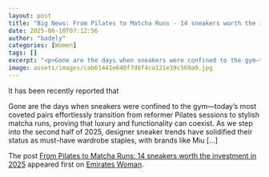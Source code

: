 ```yaml
---
layout: post
title: "Big News: From Pilates to Matcha Runs - 14 sneakers worth the investment in 2025"
date: 2025-06-10T07:12:56
author: "badely"
categories: [Women]
tags: []
excerpt: "<p>Gone are the days when sneakers were confined to the gym—today’s most coveted pairs effortlessly transition from reformer Pilates sessions to styli"
image: assets/images/cab61441e640f7d8f4ca121e19c569a9.jpg
---
```


It has been recently reported that <p>Gone are the days when sneakers were confined to the gym—today’s most coveted pairs effortlessly transition from reformer Pilates sessions to stylish matcha runs, proving that luxury and functionality can coexist. As we step into the second half of 2025, designer sneaker trends have solidified their status as must-have wardrobe staples, with brands like Miu [&#8230;]</p>
<p>The post <a href="https://emirateswoman.com/pilates-matcha-runs-sneakers-2025/" rel="nofollow">From Pilates to Matcha Runs: 14 sneakers worth the investment in 2025</a> appeared first on <a href="https://emirateswoman.com" rel="nofollow">Emirates Woman</a>.</p>

